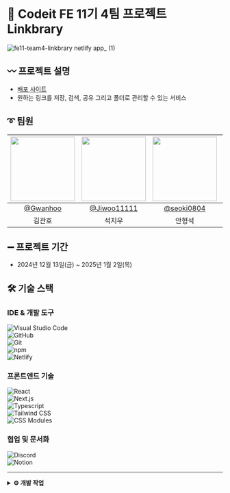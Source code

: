 # 🔗 Codeit FE 11기 4팀 프로젝트 Linkbrary
![fe11-team4-linkbrary netlify app_ (1)](https://github.com/user-attachments/assets/c282acac-5ebb-44cd-b78b-4db5697bdd38)

## 〰️ 프로젝트 설명
- [배포 사이트](https://fe11-team4-linkbrary.netlify.app/)   
- 원하는 링크를 저장, 검색, 공유 그리고 폴더로 관리할 수 있는 서비스

## ➰ 팀원 
|<img src="https://avatars.githubusercontent.com/u/102569927?v=4" width="150" height="150"/>|<img src="https://avatars.githubusercontent.com/u/166499738?v=4" width="150" height="150"/>|<img src="https://avatars.githubusercontent.com/u/179099690?v=4" width="150" height="150"/>|<img src="https://avatars.githubusercontent.com/u/168901672?v=4" width="150" height="150"/>|
|:-:|:-:|:-:|:-:|
|[@Gwanhoo](https://github.com/Gwanhoo)|[@Jiwoo11111](https://github.com/Jiwoo11111)|[@seoki0804](https://github.com/seoki0804)|[@Sookyeong02](https://github.com/Sookyeong02)|
| 김관호| 석지우| 안형석| 장수경 |




## ➖ 프로젝트 기간
- 2024년 12월 13일(금) ~ 2025년 1월 2일(목)

## 🛠 기술  스택
### IDE & 개발 도구
![Visual Studio Code](https://img.shields.io/badge/Visual%20Studio%20Code-007ACC?style=flat-square&logo=Visual%20Studio%20Code&logoColor=white)  
![GitHub](https://img.shields.io/badge/GitHub-181717?style=flat-square&logo=GitHub&logoColor=white)  
![Git](https://img.shields.io/badge/Git-F05032?style=flat-square&logo=git&logoColor=white)  
![npm](https://img.shields.io/badge/npm-CB3837?style=flat-square&logo=npm&logoColor=white)  
![Netlify](https://img.shields.io/badge/Netlify-00C7B7?style=flat-square&logo=Netlify&logoColor=white)  


### 프론트엔드 기술
![React](https://img.shields.io/badge/React-61DAFB?style=flat-square&logo=React&logoColor=black)  
![Next.js](https://img.shields.io/badge/Next.js-000000?style=flat-square&logo=Next.js&logoColor=white)  
![Typescript](https://img.shields.io/badge/Typescript-3178C6?style=flat-square&logo=Typescript&logoColor=white)  
![Tailwind CSS](https://img.shields.io/badge/Tailwind%20CSS-06B6D4?style=flat-square&logo=Tailwind%20CSS&logoColor=white)  
![CSS Modules](https://img.shields.io/badge/CSS%20Modules-000000?style=flat-square&logo=cssmodules&logoColor=white)  

### 협업 및 문서화
![Discord](https://img.shields.io/badge/Discord-5865F2?style=flat-square&logo=Discord&logoColor=white)  
![Notion](https://img.shields.io/badge/Notion-000000?style=flat-square&logo=Notion&logoColor=white)  


---

<details>
<summary><b>⚙️ 개발 작업</b></summary>

---

## **1. 브랜치 규칙**
- **`main` 브랜치**: 최종 작업물만 머지하는 브랜치입니다.
- **`develop` 브랜치**: 모든 작업은 PR(Pull Request)을 통해 `develop` 브랜치에 머지합니다.
- **새로운 작업 시**:
  - 새로운 파일/폴더를 생성할 때는 [노션](https://www.notion.so/part-3-4-159802dbf0358052992ac8cfa431cdf8)에서 정리된 **파일 및 이름 규칙**을 준수해주세요.


## **2. 작업 순서**
1. **이슈 추가**
   - 본인의 작업 내용을 **Issues**에 추가합니다:  
     → **Issues** → **New Issue** → **Get Started**
   - 이슈 제목: 작업 내용을 간략히 작성합니다.
   - 이슈 본문: 양식에 따라 작성해주세요.

2. **브랜치 생성**
   - 이슈 번호를 기반으로 브랜치를 생성합니다.  
   - 브랜치 이름 규칙:  
     ```
     feature-본인이름/#이슈번호
     ```
   - 반드시 `develop` 브랜치에서 새로운 브랜치를 생성해주세요.
  

## **3. PR 규칙**
- **PR은 `develop` 브랜치를 대상으로 생성**해주세요.
- PR 제목은 작업 내용을 간략히 요약하거나 이슈 번호를 포함해주세요.
- PR은 **2명 이상의 승인**을 받아야 `develop` 브랜치에 머지할 수 있습니다.
- 다른 작업물(PR)이 `develop` 브랜치에 머지되었을 경우, **`develop` 브랜치를 pull하여 최신 상태를 유지**해주세요:
  ```bash
  git pull origin develop

## **4. PR 리뷰**
* **팀원들의 PR을 수시로 리뷰해주세요.**  
* 리뷰 시 개선 사항 또는 확인이 필요한 점은 코멘트로 남겨주세요.
  
## **5. 새로운 프레임워크 추가 시**
* 새로운 프레임워크 또는 라이브러리를 설치한 경우, PR 설명에 해당 내용을 반드시 기재해주세요.  
* **다른 팀원은 이를 반영하기 위해 **git pull**과 **npm install**을 반드시 실행해야 합니다:**
```python
git pull origin develop
```
```python
npm install
```
